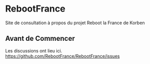 # RebootFrance
Site de consultation à propos du projet Reboot la France de Korben

## Avant de Commencer 
Les discussions ont lieu ici.
https://github.com/RebootFrance/RebootFrance/issues

